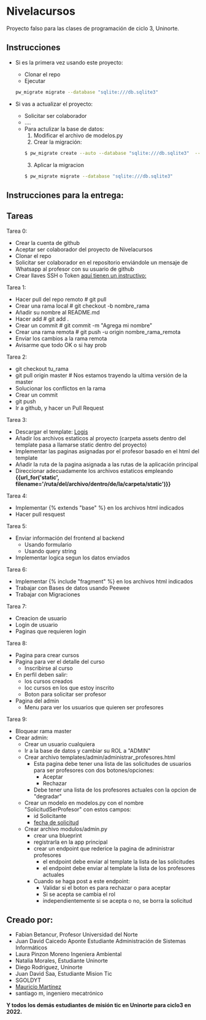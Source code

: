 # Nivelacursos

Proyecto falso para las clases de programación de ciclo 3, Uninorte.

## Instrucciones
- Si es la primera vez usando este proyecto:
    - Clonar el repo
    - Ejecutar
    ```bash
    pw_migrate migrate --database "sqlite:///db.sqlite3"
    ```

- Si vas a actualizar el proyecto:
    - Solicitar ser colaborador
    - ....
    - Para actulizar la base de datos:
        1. Modificar el archivo de modelos.py
        2. Crear la migración:
        ```bash
        $ pw_migrate create --auto --database "sqlite:///db.sqlite3"  --auto-source modelos <nombre_de_la_migracion>
        ``` 
        3. Aplicar la migracion
        ```bash
        $ pw_migrate migrate --database "sqlite:///db.sqlite3"
        ```

## Instrucciones para la entrega:

<!-- # P=producto 
# M=minimo
# V=viable

# ---- PMV
# regsitro
# login
# paginas estaticas
# perfil de usuario
# crear producto
# crear producto en carrito (En la sesion)
# ----ALFA
# - Simular la compra
#     - Darle comprar al carrito y adjuntar un comprobante
# - crear producto en carrito (En base de datos)
# - Admin bannea usuarios
# ---- BETA
# - Simular envio
#     - Vendedor debe adjuntar colilla de envio
# - Sistema de quejas
# ---- Final
# - Subida en servidor propio (alquilado) con dominio
# - Tener correo empresarial
# - Asociar correo empresarial a la app -->


## Tareas
Tarea 0:
- Crear la cuenta de github 
- Aceptar ser colaborador del proyecto de Nivelacursos
- Clonar el repo 
- Solicitar ser colaborador en el repositorio enviándole un mensaje de Whatsapp al profesor con su usuario de github
- Crear llaves SSH o Token [aquí tienen un instructivo:](https://docs.github.com/en/authentication/connecting-to-github-with-ssh/checking-for-existing-ssh-keys)

Tarea 1:
- Hacer pull del repo remoto # git pull
- Crear una rama local # git checkout -b nombre_rama
- Añadir su nombre al README.md
- Hacer add # git add .
- Crear un commit # git commit -m "Agrega mi nombre"
- Crear una rama remota # git push -u origin nombre_rama_remota
- Enviar los cambios a la rama remota
- Avisarme que todo OK o si hay prob

Tarea 2:
- git checkout tu_rama
- git pull origin master  # Nos estamos trayendo la ultima versión de la master
- Solucionar los conflictos en la rama
- Crear un commit
- git push 
- Ir a github, y hacer un Pull Request

Tarea 3:
- Descargar el template: [Logis](https://bootstrapmade.com/logis-bootstrap-logistics-website-template/)
- Añadir los archivos estaticos al proyecto (carpeta assets dentro del  template pasa a llamarse static dentro del proyecto)
- Implementar las paginas asignadas por el profesor basado en el html del template
- Añadir la ruta de la pagina asignada a las rutas de la aplicación principal
- Direccionar adecuadamente los archivos estaticos empleando **{{url_for('static', filename='/ruta/del/archivo/dentro/de/la/carpeta/static')}}** 

Tarea 4:
- Implementar {% extends "base" %} en los archivos html indicados
- Hacer pull resquest

Tarea 5:
- Enviar información del frontend al backend
    - Usando formulario
    - Usando query string
- Implementar logica segun los datos enviados

Tarea 6:
- Implementar {% include "fragment" %} en los archivos html indicados
- Trabajar con Bases de datos usando Peewee
- Trabajar con Migraciones

Tarea 7:
- Creacion de usuario
- Login de usuario
- Paginas que requieren login

Tarea 8:
- Pagina para crear cursos
- Pagina para ver el detalle del curso
    - Inscribirse al curso
- En perfil deben salir:
    - los cursos creados
    - loc cursos en los que estoy inscrito
    - Boton para solicitar ser profesor
- Pagina del admin 
    - Menu para ver los usuarios que quieren ser profesores


Tarea 9:
- Bloquear rama master
- Crear admin:
    - Crear un usuario cualquiera
    - Ir a la base de datos y cambiar su ROL a "ADMIN"
    - Crear archivo templates/admin/administrar_profesores.html
        - Esta pagina debe tener una lista de las solicitudes de usuarios para ser profesores con dos botones/opciones:
            - Aceptar
            - Rechazar
        - Debe tener una lista de los profesores actuales con la opcion de "degradar"
    - Crear un modelo en modelos.py con el nombre "SolicitudSerProfesor" con estos campos:
        - id Solicitante
        - [fecha de solicitud](http://docs.peewee-orm.com/en/latest/peewee/models.html?highlight=table%20generation)
    - Crear archivo modulos/admin.py
        - crear una blueprint
        - registrarla en la app principal
        - crear un endpoint que rederice la pagina de administrar profesores
            - el endpoint debe enviar al template la lista de las solicitudes
            - el endpoint debe enviar al template la lista de los profesores actuales
        - Cuando se haga post a este endpoint:
            - Validar si el boton es para rechazar o para aceptar
            - Si se acepta se cambia el rol
            - independientemente si se acepta o no, se borra la solicitud
            
## Creado por:

- Fabian Betancur, Profesor Universidad del Norte
- Juan David Caicedo Aponte Estudiante Administración de Sistemas Informáticos
- Laura Pinzon Moreno Ingeniera Ambiental 
- Natalia Morales, Estudiante Uninorte
- Diego Rodriguez, Uninorte
- Juan David Saa, Estudiante Mision Tic
- SGOLDYT
- [Mauricio Martinez](https://xhlar.com)
- santiago m, ingeniero mecatrónico

**Y todos los demás estudiantes de misión tic en Uninorte para ciclo3 en 2022.**
